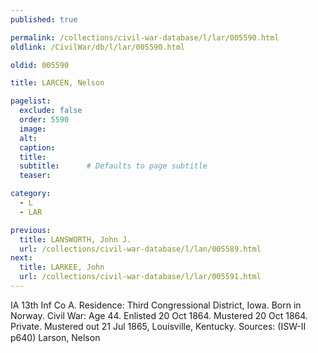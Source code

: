 ```yaml
---
published: true

permalink: /collections/civil-war-database/l/lar/005590.html
oldlink: /CivilWar/db/l/lar/005590.html

oldid: 005590

title: LARCEN, Nelson

pagelist:
  exclude: false
  order: 5590
  image: 
  alt:
  caption:
  title:
  subtitle:      # Defaults to page subtitle
  teaser:

category: 
  - L 
  - LAR

previous:
  title: LANSWORTH, John J.
  url: /collections/civil-war-database/l/lan/005589.html  
next:
  title: LARKEE, John
  url: /collections/civil-war-database/l/lar/005591.html   
---
```

IA 13th Inf Co A. Residence: Third Congressional District, Iowa. Born in Norway. Civil War: Age 44. Enlisted 20 Oct 1864. Mustered 20 Oct 1864. Private. Mustered out 21 Jul 1865, Louisville, Kentucky. Sources: (ISW-II p640) &#147;Larson, Nelson&#148;